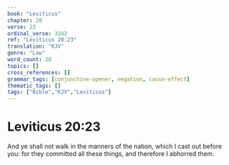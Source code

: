 ```yaml
---
book: "Leviticus"
chapter: 20
verse: 23
ordinal_verse: 3342
ref: "Leviticus 20:23"
translation: "KJV"
genre: "Law"
word_count: 28
topics: []
cross_references: []
grammar_tags: [conjunctive-opener, negation, cause-effect]
thematic_tags: []
tags: ["Bible","KJV","Leviticus"]
---
```


# Leviticus 20:23

And ye shall not walk in the manners of the nation, which I cast out before you: for they committed all these things, and therefore I abhorred them.
